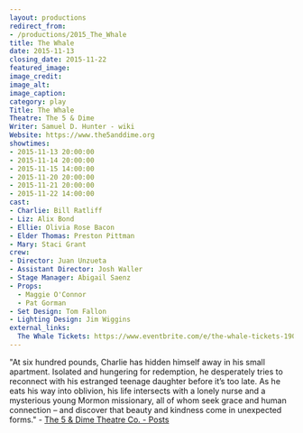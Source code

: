 ```yaml
---
layout: productions
redirect_from:
- /productions/2015_The_Whale
title: The Whale
date: 2015-11-13
closing_date: 2015-11-22
featured_image:
image_credit:
image_alt:
image_caption:
category: play
Title: The Whale
Theatre: The 5 & Dime
Writer: Samuel D. Hunter - wiki
Website: https://www.the5anddime.org
showtimes:
- 2015-11-13 20:00:00
- 2015-11-14 20:00:00
- 2015-11-15 14:00:00
- 2015-11-20 20:00:00
- 2015-11-21 20:00:00
- 2015-11-22 14:00:00
cast:
- Charlie: Bill Ratliff
- Liz: Alix Bond
- Ellie: Olivia Rose Bacon
- Elder Thomas: Preston Pittman
- Mary: Staci Grant
crew:
- Director: Juan Unzueta
- Assistant Director: Josh Waller
- Stage Manager: Abigail Saenz
- Props:
  - Maggie O'Connor
  - Pat Gorman
- Set Design: Tom Fallon
- Lighting Design: Jim Wiggins
external_links:
  The Whale Tickets: https://www.eventbrite.com/e/the-whale-tickets-19043435428
---
```

"At six hundred pounds, Charlie has hidden himself away in his small apartment. Isolated and hungering for redemption, he desperately tries to reconnect with his estranged teenage daughter before it’s too late. As he eats his way into oblivion, his life intersects with a lonely nurse and a mysterious young Mormon missionary, all of whom seek grace and human connection – and discover that beauty and kindness come in unexpected forms." - [The 5 & Dime Theatre Co. - Posts](https://www.facebook.com/The5andDime/posts/1076410805710848)
